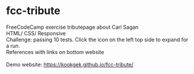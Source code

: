 # fcc-tribute
FreeCodeCamp exercise tributepage about Carl Sagan<br>
HTML/ CSS/ Responsive<br>
Challenge: passing 10 tests. Click the icon on the left top side to expand for a run. <br> 
References with links on bottom website<br>
<br>
Demo website: https://kookgek.github.io/fcc-tribute/

